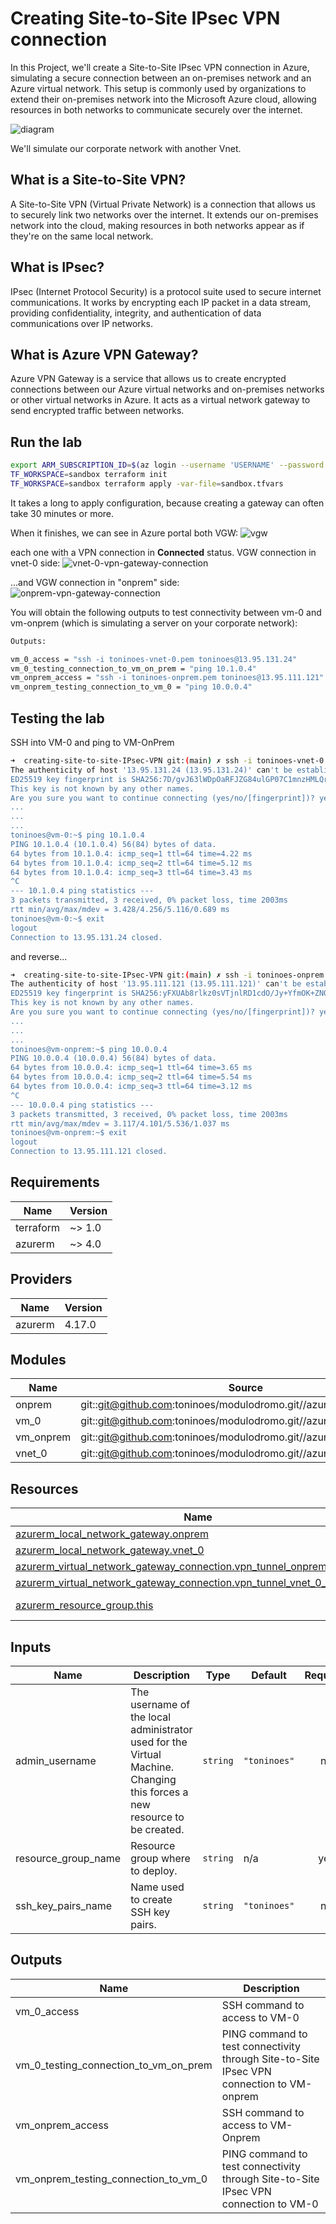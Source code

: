 # Creating Site-to-Site IPsec VPN connection
In this Project, we'll create a Site-to-Site IPsec VPN connection in Azure, simulating a secure connection between an on-premises 
network and an Azure virtual network. This setup is commonly used by organizations to extend their on-premises network into 
the Microsoft Azure cloud, allowing resources in both networks to communicate securely over the internet. 

![diagram](img/diagram.png)

We'll simulate our corporate network with another Vnet.

## What is a Site-to-Site VPN? 

A Site-to-Site VPN (Virtual Private Network) is a connection that allows us to securely link two networks over the internet. 
It extends our on-premises network into the cloud, making resources in both networks appear as if they're on the same local 
network.

## What is IPsec?
IPsec (Internet Protocol Security) is a protocol suite used to secure internet communications. It works by encrypting each 
IP packet in a data stream, providing confidentiality, integrity, and authentication of data communications over IP networks. 

## What is Azure VPN Gateway?
Azure VPN Gateway is a service that allows us to create encrypted connections between our Azure virtual networks and on-premises 
networks or other virtual networks in Azure. It acts as a virtual network gateway to send encrypted traffic between networks.

## Run the lab

```bash
export ARM_SUBSCRIPTION_ID=$(az login --username 'USERNAME' --password 'PASSWORD' | jq -r '.[0].id') && export TF_VAR_resource_group_name='RG_NAME'
TF_WORKSPACE=sandbox terraform init
TF_WORKSPACE=sandbox terraform apply -var-file=sandbox.tfvars
```

It takes a long to apply configuration, because creating a gateway can often take 30 minutes or more.

When it finishes, we can see in Azure portal both VGW:
![vgw](img/vgw.png)

each one with a VPN connection in **Connected** status. VGW connection in vnet-0 side:
![vnet-0-vpn-gateway-connection](img/vnet-0-vpn-gateway-connection.png)

...and VGW connection in "onprem" side:
![onprem-vpn-gateway-connection](img/onprem-vpn-gateway-connection.png)

You will obtain the following outputs to test connectivity between vm-0 and vm-onprem (which is simulating a 
server on your corporate network):
```bash
Outputs:

vm_0_access = "ssh -i toninoes-vnet-0.pem toninoes@13.95.131.24"
vm_0_testing_connection_to_vm_on_prem = "ping 10.1.0.4"
vm_onprem_access = "ssh -i toninoes-onprem.pem toninoes@13.95.111.121"
vm_onprem_testing_connection_to_vm_0 = "ping 10.0.0.4"
```

## Testing the lab
SSH into VM-0 and ping to VM-OnPrem

```bash
➜  creating-site-to-site-IPsec-VPN git:(main) ✗ ssh -i toninoes-vnet-0.pem toninoes@13.95.131.24
The authenticity of host '13.95.131.24 (13.95.131.24)' can't be established.
ED25519 key fingerprint is SHA256:7D/gvJ63lWDpOaRFJZG84ulGP07C1mnzHMLQrNKBRVQ.
This key is not known by any other names.
Are you sure you want to continue connecting (yes/no/[fingerprint])? yes
...
...
...
toninoes@vm-0:~$ ping 10.1.0.4
PING 10.1.0.4 (10.1.0.4) 56(84) bytes of data.
64 bytes from 10.1.0.4: icmp_seq=1 ttl=64 time=4.22 ms
64 bytes from 10.1.0.4: icmp_seq=2 ttl=64 time=5.12 ms
64 bytes from 10.1.0.4: icmp_seq=3 ttl=64 time=3.43 ms
^C
--- 10.1.0.4 ping statistics ---
3 packets transmitted, 3 received, 0% packet loss, time 2003ms
rtt min/avg/max/mdev = 3.428/4.256/5.116/0.689 ms
toninoes@vm-0:~$ exit
logout
Connection to 13.95.131.24 closed.
```
and reverse...

```bash
➜  creating-site-to-site-IPsec-VPN git:(main) ✗ ssh -i toninoes-onprem.pem toninoes@13.95.111.121
The authenticity of host '13.95.111.121 (13.95.111.121)' can't be established.
ED25519 key fingerprint is SHA256:yFXUAb8rlkz0sVTjnlRD1cdO/Jy+YfmOK+ZN0XadRbY.
This key is not known by any other names.
Are you sure you want to continue connecting (yes/no/[fingerprint])? yes
...
...
...
toninoes@vm-onprem:~$ ping 10.0.0.4
PING 10.0.0.4 (10.0.0.4) 56(84) bytes of data.
64 bytes from 10.0.0.4: icmp_seq=1 ttl=64 time=3.65 ms
64 bytes from 10.0.0.4: icmp_seq=2 ttl=64 time=5.54 ms
64 bytes from 10.0.0.4: icmp_seq=3 ttl=64 time=3.12 ms
^C
--- 10.0.0.4 ping statistics ---
3 packets transmitted, 3 received, 0% packet loss, time 2003ms
rtt min/avg/max/mdev = 3.117/4.101/5.536/1.037 ms
toninoes@vm-onprem:~$ exit
logout
Connection to 13.95.111.121 closed.
```
## Requirements

| Name | Version |
|------|---------|
| terraform | ~> 1.0 |
| azurerm | ~> 4.0 |

## Providers

| Name | Version |
|------|---------|
| azurerm | 4.17.0 |

## Modules

| Name | Source | Version |
|------|--------|---------|
| onprem | git::git@github.com:toninoes/modulodromo.git//azure/virtual_network | n/a |
| vm\_0 | git::git@github.com:toninoes/modulodromo.git//azure/virtual_machine | n/a |
| vm\_onprem | git::git@github.com:toninoes/modulodromo.git//azure/virtual_machine | n/a |
| vnet\_0 | git::git@github.com:toninoes/modulodromo.git//azure/virtual_network | n/a |

## Resources

| Name | Type |
|------|------|
| [azurerm_local_network_gateway.onprem](https://registry.terraform.io/providers/hashicorp/azurerm/latest/docs/resources/local_network_gateway) | resource |
| [azurerm_local_network_gateway.vnet_0](https://registry.terraform.io/providers/hashicorp/azurerm/latest/docs/resources/local_network_gateway) | resource |
| [azurerm_virtual_network_gateway_connection.vpn_tunnel_onprem_to_vnet_0_](https://registry.terraform.io/providers/hashicorp/azurerm/latest/docs/resources/virtual_network_gateway_connection) | resource |
| [azurerm_virtual_network_gateway_connection.vpn_tunnel_vnet_0_to_onprem](https://registry.terraform.io/providers/hashicorp/azurerm/latest/docs/resources/virtual_network_gateway_connection) | resource |
| [azurerm_resource_group.this](https://registry.terraform.io/providers/hashicorp/azurerm/latest/docs/data-sources/resource_group) | data source |

## Inputs

| Name | Description | Type | Default | Required |
|------|-------------|------|---------|:--------:|
| admin\_username | The username of the local administrator used for the Virtual Machine. Changing this forces a new resource to be created. | `string` | `"toninoes"` | no |
| resource\_group\_name | Resource group where to deploy. | `string` | n/a | yes |
| ssh\_key\_pairs\_name | Name used to create SSH key pairs. | `string` | `"toninoes"` | no |

## Outputs

| Name | Description |
|------|-------------|
| vm\_0\_access | SSH command to access to VM-0 |
| vm\_0\_testing\_connection\_to\_vm\_on\_prem | PING command to test connectivity through Site-to-Site IPsec VPN connection to VM-onprem |
| vm\_onprem\_access | SSH command to access to VM-Onprem |
| vm\_onprem\_testing\_connection\_to\_vm\_0 | PING command to test connectivity through Site-to-Site IPsec VPN connection to VM-0 |
